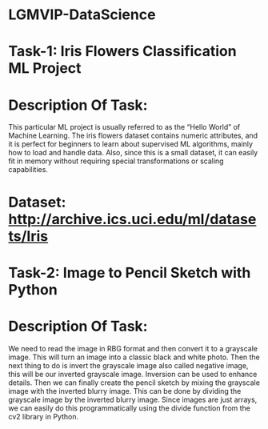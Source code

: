 # LGMVIP-DataScience

# Task-1: Iris Flowers Classification ML Project

# Description Of Task:
This particular ML project is usually referred to as the “Hello World” of Machine Learning. The iris flowers dataset contains numeric attributes, and it is perfect for beginners to learn about supervised ML algorithms, mainly how to load and handle data. Also, since this is a small dataset, it can easily fit in memory without requiring special transformations or scaling capabilities.

# Dataset: http://archive.ics.uci.edu/ml/datasets/Iris



# Task-2: Image to Pencil Sketch with Python

# Description Of Task:
We need to read the image in RBG format and then convert it to a grayscale image. This will turn an image into a classic black and white photo. Then the next thing to do is invert the grayscale image also called negative image, this will be our inverted grayscale image. Inversion can be used to enhance details. Then we can finally create the pencil sketch by mixing the grayscale image with the inverted blurry image. This can be done by dividing the grayscale image by the inverted blurry image. Since images are just arrays, we can easily do  this programmatically using the divide function from the cv2 library in Python.  
